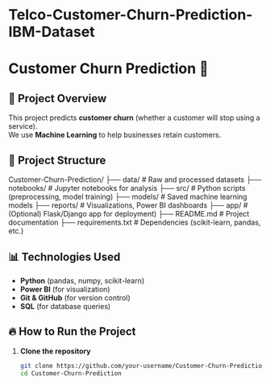 # Telco-Customer-Churn-Prediction-IBM-Dataset

# Customer Churn Prediction 🚀

## 📌 Project Overview
This project predicts **customer churn** (whether a customer will stop using a service).  
We use **Machine Learning** to help businesses retain customers.

## 📂 Project Structure

Customer-Churn-Prediction/ ├── data/ # Raw and processed datasets ├──
notebooks/ # Jupyter notebooks for analysis ├── src/ # Python scripts 
(preprocessing, model training) ├── models/ # Saved machine learning models
├── reports/ # Visualizations, Power BI dashboards ├── app/ # (Optional) Flask/Django 
app for deployment) ├── README.md # Project documentation ├── requirements.txt # Dependencies
(scikit-learn, pandas, etc.)

## 📊 Technologies Used
- **Python** (pandas, numpy, scikit-learn)
- **Power BI** (for visualization)
- **Git & GitHub** (for version control)
- **SQL** (for database queries)

## 🔥 How to Run the Project
1. **Clone the repository**  
   ```bash
   git clone https://github.com/your-username/Customer-Churn-Prediction.git
   cd Customer-Churn-Prediction
